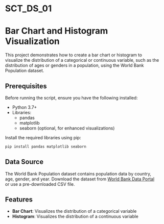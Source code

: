 # SCT_DS_01

# Bar Chart and Histogram Visualization

This project demonstrates how to create a bar chart or histogram to visualize the distribution of a categorical or continuous variable, such as the distribution of ages or genders in a population, using the World Bank Population dataset.

## Prerequisites

Before running the script, ensure you have the following installed:

- Python 3.7+
- Libraries:
  - pandas
  - matplotlib
  - seaborn (optional, for enhanced visualizations)

Install the required libraries using pip:
```bash
pip install pandas matplotlib seaborn
```

## Data Source

The World Bank Population dataset contains population data by country, age, gender, and year. Download the dataset from [World Bank Data Portal](https://data.worldbank.org/indicator/SP.POP.TOTL) or use a pre-downloaded CSV file.

## Features

- **Bar Chart**: Visualizes the distribution of a categorical variable 
- **Histogram**: Visualizes the distribution of a continuous variable 
